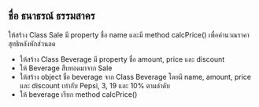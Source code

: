 ชื่อ ธนาธรณ์ ธรรมสาคร 
-
 ให้สร้าง Class Sale มี property ชื่อ name และมี method calcPrice() เพื่อคำนวณราคาสุทธิหลังหักส่วนลด
- ให้สร้าง Class Beverage มี property ชื่อ amount, price และ discount
- ให้ Beverage สืบทอดมาจาก Sale
- ให้สร้าง object ชื่อ beverage จาก Class Beverage โดยมี name, amount, price และ discount เท่ากับ Pepsi, 3, 19 และ 10% ตามลำดับ
- ให้ beverage เรียก method calcPrice() 
